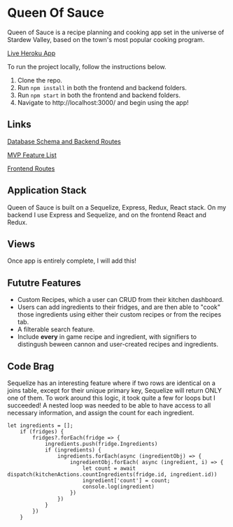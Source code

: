 # Queen Of Sauce
Queen of Sauce is a recipe planning and cooking app set in the universe of Stardew Valley, based on the town's most popular cooking program.

[Live Heroku App](https://queenofsauce.herokuapp.com/)

To run the project locally, follow the instructions below.
1. Clone the repo.
2. Run `npm install` in both the frontend and backend folders.
3. Run `npm start`  in both the frontend and backend folders.
4. Navigate to http://localhost:3000/ and begin using the app!

## Links
[Database Schema and Backend Routes](https://github.com/cheshirekate8/queenOfSauce/wiki/Database-Schema-and-Backend-Routes)

[MVP Feature List](https://github.com/cheshirekate8/queenOfSauce/wiki/MVP-Feature-List)

[Frontend Routes](https://github.com/cheshirekate8/queenOfSauce/wiki/Wireframe-and-Frontend-Routes)

## Application Stack
Queen of Sauce is built on a Sequelize, Express, Redux, React stack. On my backend I use Express and Sequelize, and on the frontend React and Redux.

## Views
Once app is entirely complete, I will add this!

## Fututre Features
* Custom Recipes, which a user can CRUD from their kitchen dashboard.
* Users can add ingredients to their fridges, and are then able to "cook" those ingredients using either their custom recipes or from the recipes tab.
* A filterable search feature.
* Include <b>every</b> in game recipe and ingredient, with signifiers to distingush beween cannon and user-created recipes and ingredients.

## Code Brag

Sequelize has an interesting feature where if two rows are identical on a joins table, except for their unique primary key, Sequelize will return ONLY one of them. To work around this logic, it took quite a few for loops but I succeeded! A nested loop was needed to be able to have access to all necessary information, and assign the count for each ingredient.

```
let ingredients = [];
    if (fridges) {
        fridges?.forEach(fridge => {
            ingredients.push(fridge.Ingredients)
            if (ingredients) {
                ingredients.forEach(async (ingredientObj) => {
                    ingredientObj.forEach( async (ingredient, i) => {
                        let count = await dispatch(kitchenActions.countIngredients(fridge.id, ingredient.id))
                        ingredient['count'] = count;
                        console.log(ingredient)
                    })
                })
            }
        })
    }
```
